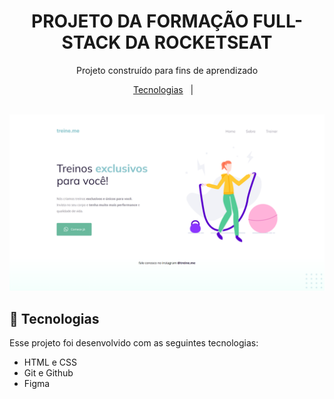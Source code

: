 <h1 align="center"> PROJETO DA FORMAÇÃO FULL-STACK DA ROCKETSEAT </h1>

<p align="center">
Projeto construído para fins de aprendizado <br/>
</p>

<p align="center">
  <a href="#-tecnologias">Tecnologias</a>&nbsp;&nbsp;&nbsp;|&nbsp;&nbsp;&nbsp;

 
</p>

<br>


<img src=".github/treine.me.png">

<br>

## 👾 Tecnologias

Esse projeto foi desenvolvido com as seguintes tecnologias:

- HTML e CSS
- Git e Github
- Figma
